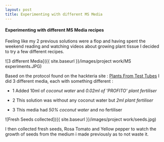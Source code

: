 ```yaml
---
layout: post
title: Experimenting with different MS Media
---
```



#### Experimenting with different MS Media recipes

Feeling like my 2 previous solutions were a flop and having spent the weekend reading and watching videos about growing plant tissue I decided to try a few different recipes.

![3 different Media]({{ site.baseurl }}/images/project work/MS experiments.JPG)

Based on the protocol found on the hackteria site : [Plants From Test Tubes](https://hackteria.org/wiki/images/6/64/Plants_From_Test_Tubes_Complete.pdf) I did 3 different media, each with something different :

* 1 Added 10ml of _coconut water_  and _0.02ml of 'PROFITO' plant fertiliser_

* 2 This solution was without any coconut water but _2ml plant fertiliser_

* 3 This media had _50% coconut water_ and no fertiliser


![Fresh Seeds collected]({{ site.baseurl }}/images/project work/seeds.jpg)

I then collected fresh seeds, Rosa Tomato and Yellow pepper to watch the growth of seeds from the medium i made previously as to not waste it.

